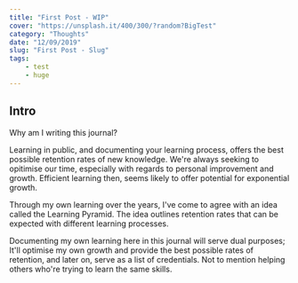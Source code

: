 ```yaml
---
title: "First Post - WIP"
cover: "https://unsplash.it/400/300/?random?BigTest"
category: "Thoughts"
date: "12/09/2019"
slug: "First Post - Slug"
tags:
    - test
    - huge
---
```


<!--- NOTE: I want this post to go live on my 30th birthday --->


## Intro

Why am I writing this journal?

Learning in public, and documenting your learning process, offers the best possible retention rates of new knowledge. We're always seeking to opitimise our time, especially with regards to personal improvement and growth. Efficient learning then, seems likely to offer potential for exponential growth.

Through my own learning over the years, I've come to agree with an idea called the Learning Pyramid. The idea outlines retention rates that can be expected with different learning processes.

Documenting my own learning here in this journal will serve dual purposes; It'll optimise my own growth and provide the best possible rates of retention, and later on, serve as a list of credentials. Not to mention helping others who're trying to learn the same skills.
